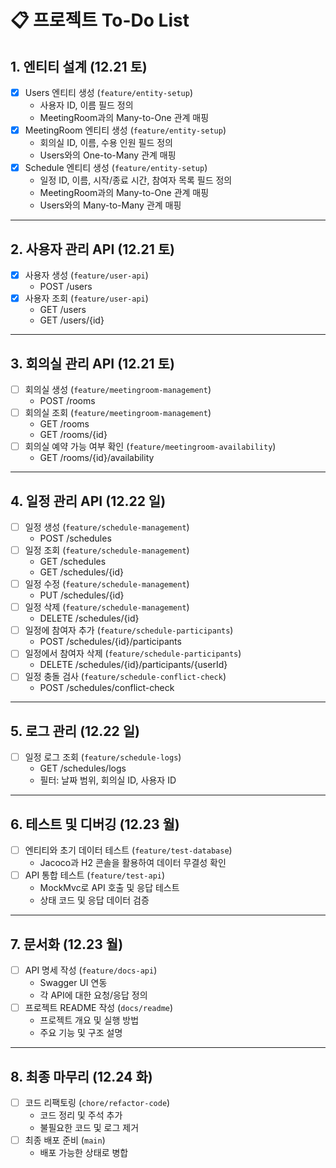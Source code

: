 # 📋 프로젝트 To-Do List

## 1. 엔티티 설계  (12.21 토)
- [X] Users 엔티티 생성 (`feature/entity-setup`)
    - 사용자 ID, 이름 필드 정의
    - MeetingRoom과의 Many-to-One 관계 매핑
- [X] MeetingRoom 엔티티 생성 (`feature/entity-setup`)
    - 회의실 ID, 이름, 수용 인원 필드 정의
    - Users와의 One-to-Many 관계 매핑
- [X] Schedule 엔티티 생성 (`feature/entity-setup`)
    - 일정 ID, 이름, 시작/종료 시간, 참여자 목록 필드 정의
    - MeetingRoom과의 Many-to-One 관계 매핑
    - Users와의 Many-to-Many 관계 매핑

---

## 2. 사용자 관리 API (12.21 토)
- [X] 사용자 생성 (`feature/user-api`)
    - POST /users
- [X] 사용자 조회 (`feature/user-api`)
    - GET /users
    - GET /users/{id}

---

## 3. 회의실 관리 API (12.21 토)
- [ ] 회의실 생성 (`feature/meetingroom-management`)
    - POST /rooms
- [ ] 회의실 조회 (`feature/meetingroom-management`)
    - GET /rooms
    - GET /rooms/{id}
- [ ] 회의실 예약 가능 여부 확인 (`feature/meetingroom-availability`)
    - GET /rooms/{id}/availability

---

## 4. 일정 관리 API (12.22 일)
- [ ] 일정 생성 (`feature/schedule-management`)
    - POST /schedules
- [ ] 일정 조회 (`feature/schedule-management`)
    - GET /schedules
    - GET /schedules/{id}
- [ ] 일정 수정 (`feature/schedule-management`)
    - PUT /schedules/{id}
- [ ] 일정 삭제 (`feature/schedule-management`)
    - DELETE /schedules/{id}
- [ ] 일정에 참여자 추가 (`feature/schedule-participants`)
    - POST /schedules/{id}/participants
- [ ] 일정에서 참여자 삭제 (`feature/schedule-participants`)
    - DELETE /schedules/{id}/participants/{userId}
- [ ] 일정 충돌 검사 (`feature/schedule-conflict-check`)
    - POST /schedules/conflict-check

---

## 5. 로그 관리 (12.22 일)
- [ ] 일정 로그 조회 (`feature/schedule-logs`)
    - GET /schedules/logs
    - 필터: 날짜 범위, 회의실 ID, 사용자 ID

---

## 6. 테스트 및 디버깅 (12.23 월)
- [ ] 엔티티와 초기 데이터 테스트 (`feature/test-database`)
    - Jacoco과 H2 콘솔을 활용하여 데이터 무결성 확인
- [ ] API 통합 테스트 (`feature/test-api`)
    - MockMvc로 API 호출 및 응답 테스트
    - 상태 코드 및 응답 데이터 검증

---

## 7. 문서화 (12.23 월)
- [ ] API 명세 작성 (`feature/docs-api`)
    - Swagger UI 연동
    - 각 API에 대한 요청/응답 정의
- [ ] 프로젝트 README 작성 (`docs/readme`)
    - 프로젝트 개요 및 실행 방법
    - 주요 기능 및 구조 설명

---

## 8. 최종 마무리 (12.24 화)
- [ ] 코드 리팩토링 (`chore/refactor-code`)
    - 코드 정리 및 주석 추가
    - 불필요한 코드 및 로그 제거
- [ ] 최종 배포 준비 (`main`)
    - 배포 가능한 상태로 병합
